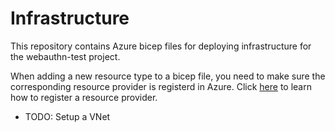 # Infrastructure 
This repository contains Azure bicep files for deploying infrastructure for the webauthn-test project.

When adding a new resource type to a bicep file, you need to make sure the corresponding resource provider
is registerd in Azure. Click [here](https://learn.microsoft.com/en-us/azure/azure-resource-manager/troubleshooting/error-register-resource-provider?tabs=azure-portal) to learn how to register a resource provider.

* TODO: Setup a VNet
